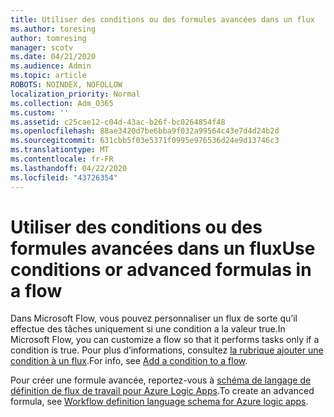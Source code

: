 ```yaml
---
title: Utiliser des conditions ou des formules avancées dans un flux
ms.author: toresing
author: tomresing
manager: scotv
ms.date: 04/21/2020
ms.audience: Admin
ms.topic: article
ROBOTS: NOINDEX, NOFOLLOW
localization_priority: Normal
ms.collection: Adm_O365
ms.custom: ''
ms.assetid: c25cae12-c04d-43ac-b26f-bc0264854f48
ms.openlocfilehash: 88ae3420d7be6bba9f032a99564c43e7d4d24b2d
ms.sourcegitcommit: 631cbb5f03e5371f0995e976536d24e9d13746c3
ms.translationtype: MT
ms.contentlocale: fr-FR
ms.lasthandoff: 04/22/2020
ms.locfileid: "43726354"
---
```

# <a name="use-conditions-or-advanced-formulas-in-a-flow"></a><span data-ttu-id="d96e7-102">Utiliser des conditions ou des formules avancées dans un flux</span><span class="sxs-lookup"><span data-stu-id="d96e7-102">Use conditions or advanced formulas in a flow</span></span>

<span data-ttu-id="d96e7-103">Dans Microsoft Flow, vous pouvez personnaliser un flux de sorte qu’il effectue des tâches uniquement si une condition a la valeur true.</span><span class="sxs-lookup"><span data-stu-id="d96e7-103">In Microsoft Flow, you can customize a flow so that it performs tasks only if a condition is true.</span></span> <span data-ttu-id="d96e7-104">Pour plus d’informations, consultez [la rubrique ajouter une condition à un flux](https://go.microsoft.com/fwlink/?linkid=872112).</span><span class="sxs-lookup"><span data-stu-id="d96e7-104">For info, see [Add a condition to a flow](https://go.microsoft.com/fwlink/?linkid=872112).</span></span>
  
<span data-ttu-id="d96e7-105">Pour créer une formule avancée, reportez-vous à [schéma de langage de définition de flux de travail pour Azure Logic Apps](https://aka.ms/logicexpressions).</span><span class="sxs-lookup"><span data-stu-id="d96e7-105">To create an advanced formula, see [Workflow definition language schema for Azure logic apps](https://aka.ms/logicexpressions).</span></span>
  

